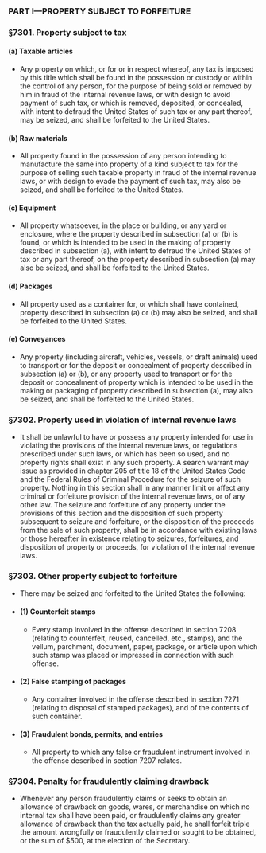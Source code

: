 ### PART I—PROPERTY SUBJECT TO FORFEITURE

### §7301. Property subject to tax
#### (a) Taxable articles
* Any property on which, or for or in respect whereof, any tax is imposed by this title which shall be found in the possession or custody or within the control of any person, for the purpose of being sold or removed by him in fraud of the internal revenue laws, or with design to avoid payment of such tax, or which is removed, deposited, or concealed, with intent to defraud the United States of such tax or any part thereof, may be seized, and shall be forfeited to the United States.

#### (b) Raw materials
* All property found in the possession of any person intending to manufacture the same into property of a kind subject to tax for the purpose of selling such taxable property in fraud of the internal revenue laws, or with design to evade the payment of such tax, may also be seized, and shall be forfeited to the United States.

#### (c) Equipment
* All property whatsoever, in the place or building, or any yard or enclosure, where the property described in subsection (a) or (b) is found, or which is intended to be used in the making of property described in subsection (a), with intent to defraud the United States of tax or any part thereof, on the property described in subsection (a) may also be seized, and shall be forfeited to the United States.

#### (d) Packages
* All property used as a container for, or which shall have contained, property described in subsection (a) or (b) may also be seized, and shall be forfeited to the United States.

#### (e) Conveyances
* Any property (including aircraft, vehicles, vessels, or draft animals) used to transport or for the deposit or concealment of property described in subsection (a) or (b), or any property used to transport or for the deposit or concealment of property which is intended to be used in the making or packaging of property described in subsection (a), may also be seized, and shall be forfeited to the United States.

### §7302. Property used in violation of internal revenue laws
* It shall be unlawful to have or possess any property intended for use in violating the provisions of the internal revenue laws, or regulations prescribed under such laws, or which has been so used, and no property rights shall exist in any such property. A search warrant may issue as provided in chapter 205 of title 18 of the United States Code and the Federal Rules of Criminal Procedure for the seizure of such property. Nothing in this section shall in any manner limit or affect any criminal or forfeiture provision of the internal revenue laws, or of any other law. The seizure and forfeiture of any property under the provisions of this section and the disposition of such property subsequent to seizure and forfeiture, or the disposition of the proceeds from the sale of such property, shall be in accordance with existing laws or those hereafter in existence relating to seizures, forfeitures, and disposition of property or proceeds, for violation of the internal revenue laws.

### §7303. Other property subject to forfeiture
* There may be seized and forfeited to the United States the following:

* #### (1) Counterfeit stamps
  * Every stamp involved in the offense described in section 7208 (relating to counterfeit, reused, cancelled, etc., stamps), and the vellum, parchment, document, paper, package, or article upon which such stamp was placed or impressed in connection with such offense.

* #### (2) False stamping of packages
  * Any container involved in the offense described in section 7271 (relating to disposal of stamped packages), and of the contents of such container.

* #### (3) Fraudulent bonds, permits, and entries
  * All property to which any false or fraudulent instrument involved in the offense described in section 7207 relates.

### §7304. Penalty for fraudulently claiming drawback
* Whenever any person fraudulently claims or seeks to obtain an allowance of drawback on goods, wares, or merchandise on which no internal tax shall have been paid, or fraudulently claims any greater allowance of drawback than the tax actually paid, he shall forfeit triple the amount wrongfully or fraudulently claimed or sought to be obtained, or the sum of $500, at the election of the Secretary.